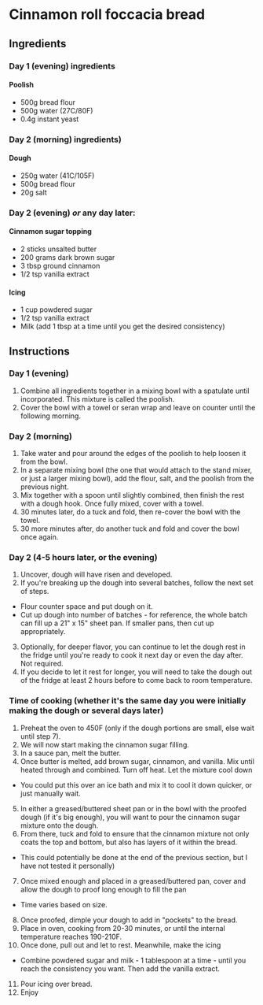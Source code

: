 # Cinnamon roll foccacia bread

## Ingredients

### Day 1 (evening) ingredients
#### Poolish
* 500g bread flour
* 500g water (27C/80F)
* 0.4g instant yeast 

### Day 2 (morning) ingredients)
#### Dough 
* 250g water (41C/105F)
* 500g bread flour
* 20g salt

### Day 2 (evening) *or* any day later:
#### Cinnamon sugar topping
* 2 sticks unsalted butter
* 200 grams dark brown sugar
* 3 tbsp ground cinnamon
* 1/2 tsp vanilla extract

#### Icing
* 1 cup powdered sugar
* 1/2 tsp vanilla extract
* Milk (add 1 tbsp at a time until you get the desired consistency)

## Instructions

### Day 1 (evening)
1. Combine all ingredients together in a mixing bowl with a spatulate until incorporated. This mixture is called the poolish.
2. Cover the bowl with a towel or seran wrap and leave on counter until the following morning.

### Day 2 (morning)
1. Take water and pour around the edges of the poolish to help loosen it from the bowl.
2. In a separate mixing bowl (the one that would attach to the stand mixer, or just a larger mixing bowl), add the flour, salt, and the poolish from the previous night.
3. Mix together with a spoon until slightly combined, then finish the rest with a dough hook. Once fully mixed, cover with a towel.
4. 30 minutes later, do a tuck and fold, then re-cover the bowl with the towel.
5. 30 more minutes after, do another tuck and fold and cover the bowl once again.

### Day 2 (4-5 hours later, or the evening)
1. Uncover, dough will have risen and developed.
2. If you're breaking up the dough into several batches, follow the next set of steps.
  * Flour counter space and put dough on it. 
  * Cut up dough into number of batches - for reference, the whole batch can fill up a 21" x 15" sheet pan. If smaller pans, then cut up appropriately.
3. Optionally, for deeper flavor, you can continue to let the dough rest in the fridge until you're ready to cook it next day or even the day after. Not required.
4. If you decide to let it rest for longer, you will need to take the dough out of the fridge at least 2 hours before to come back to room temperature.

### Time of cooking (whether it's the same day you were initially making the dough or several days later)
1. Preheat the oven to 450F (only if the dough portions are small, else wait until step 7).
2. We will now start making the cinnamon sugar filling.
3. In a sauce pan, melt the butter.
4. Once butter is melted, add brown sugar, cinnamon, and vanilla. Mix until heated through and combined. Turn off heat. Let the mixture cool down 
  * You could put this over an ice bath and mix it to cool it down quicker, or just manually wait.
5. In either a greased/buttered sheet pan or in the bowl with the proofed dough (if it's big enough), you will want to pour the cinnamon sugar mixture onto the dough.
6. From there, tuck and fold to ensure that the cinnamon mixture not only coats the top and bottom, but also has layers of it within the bread.
  * This could potentially be done at the end of the previous section, but I have not tested it personally)
7. Once mixed enough and placed in a greased/buttered pan, cover and allow the dough to proof long enough to fill the pan
  * Time varies based on size. 
8. Once proofed, dimple your dough to add in "pockets" to the bread.
9. Place in oven, cooking from 20-30 minutes, or until the internal temperature reaches 190-210F.
10. Once done, pull out and let to rest. Meanwhile, make the icing
  * Combine powdered sugar and milk - 1 tablespoon at a time - until you reach the consistency you want. Then add the vanilla extract.
11. Pour icing over bread. 
12. Enjoy 
